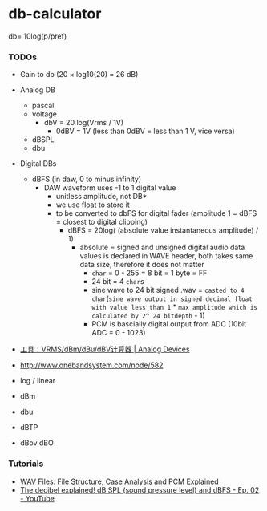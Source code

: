 db-calculator
=============
db= 10log(p/pref)
### TODOs
- Gain to db (20 × log10(20) = 26 dB)
- Analog DB
  - pascal
  - voltage
    - dbV = 20 log(Vrms / 1V)
      - 0dBV = 1V (less than 0dBV = less than 1 V, vice versa)
  - dBSPL
  - dbu
- Digital DBs
  - dBFS (in daw, 0 to minus infinity)
    - DAW waveform uses -1 to 1 digital value
      - unitless amplitude, not DB*
      - we use float to store it
      - to be converted to dbFS for digital fader (amplitude 1 = dBFS = closest to digital clipping)
        - dBFS = 20log( (absolute value instantaneous amplitude) / 1)
          - absolute = signed and unsigned digital audio data values is declared in WAVE header, both takes same data size, therefore it does not matter
            - `char` = 0 - 255 = 8 bit = 1 byte = FF
            - 24 bit = 4 `char`s
            - sine wave to 24 bit signed .wav = `casted to 4 char`(`sine wave output in signed decimal float with value less than 1` * `max amplitude which is calculated by 2^ 24 bitdepth` - 1)
            - PCM is bascially digital output from ADC (10bit ADC = 0 - 1023)

- [工具：VRMS/dBm/dBu/dBV计算器 | Analog Devices](https://www.analog.com/cn/resources/interactive-design-tools/dbconvert.html)
- http://www.onebandsystem.com/node/582
- log / linear


- dBm
- dbu
- dBTP
- dBov
dBO   

### Tutorials
- [WAV Files: File Structure, Case Analysis and PCM Explained](https://www.videoproc.com/resource/wav-file.htm)
- [The decibel explained! dB SPL (sound pressure level) and dBFS - Ep. 02 - YouTube](https://www.youtube.com/watch?v=ERMrgyIMxdg) 